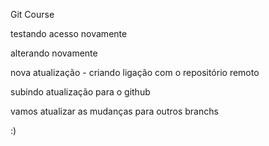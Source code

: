 Git Course


testando acesso novamente


alterando novamente 

nova atualização - criando ligação com o repositório remoto

subindo atualização para o github

vamos atualizar as mudanças para outros branchs

:) 
